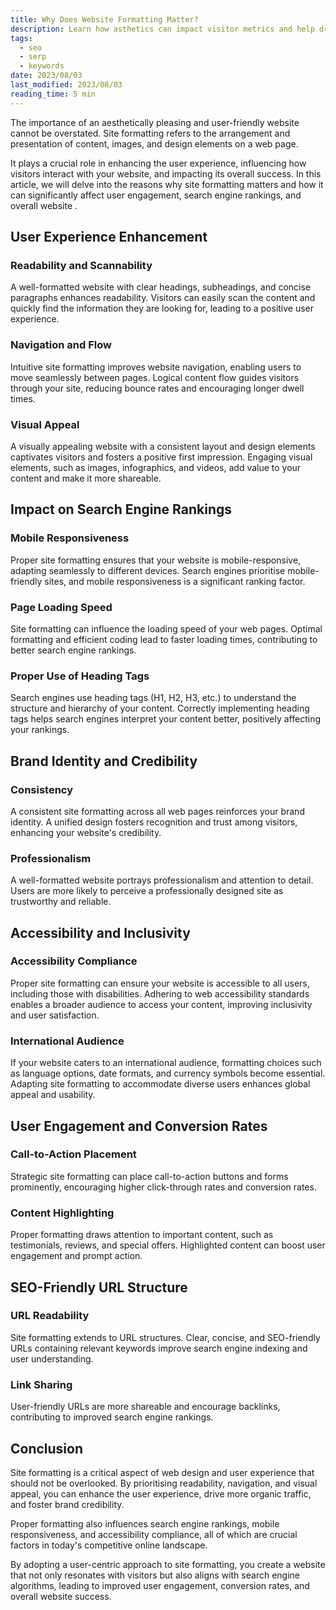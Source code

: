 ```yaml
---
title: Why Does Website Formatting Matter?
description: Learn how asthetics can impact visitor metrics and help drive traffic and identify your brand on the internet
tags:
  - seo
  - serp
  - keywords
date: 2023/08/03
last_modified: 2023/08/03
reading_time: 5 min
---
```


The importance of an aesthetically pleasing and user-friendly website cannot be overstated. Site formatting refers to the arrangement and presentation of content, images, and design elements on a web page.

It plays a crucial role in enhancing the user experience, influencing how visitors interact with your website, and impacting its overall success. In this article, we will delve into the reasons why site formatting matters and how it can significantly affect user engagement, search engine rankings, and overall website .

## User Experience Enhancement

### Readability and Scannability

A well-formatted website with clear headings, subheadings, and concise paragraphs enhances readability. Visitors can easily scan the content and quickly find the information they are looking for, leading to a positive user experience.

### Navigation and Flow

Intuitive site formatting improves website navigation, enabling users to move seamlessly between pages. Logical content flow guides visitors through your site, reducing bounce rates and encouraging longer dwell times.

### Visual Appeal

A visually appealing website with a consistent layout and design elements captivates visitors and fosters a positive first impression. Engaging visual elements, such as images, infographics, and videos, add value to your content and make it more shareable.

## Impact on Search Engine Rankings

### Mobile Responsiveness

Proper site formatting ensures that your website is mobile-responsive, adapting seamlessly to different devices. Search engines prioritise mobile-friendly sites, and mobile responsiveness is a significant ranking factor.

### Page Loading Speed

Site formatting can influence the loading speed of your web pages. Optimal formatting and efficient coding lead to faster loading times, contributing to better search engine rankings.

### Proper Use of Heading Tags

Search engines use heading tags (H1, H2, H3, etc.) to understand the structure and hierarchy of your content. Correctly implementing heading tags helps search engines interpret your content better, positively affecting your rankings.

## Brand Identity and Credibility

### Consistency

A consistent site formatting across all web pages reinforces your brand identity. A unified design fosters recognition and trust among visitors, enhancing your website's credibility.

### Professionalism

A well-formatted website portrays professionalism and attention to detail. Users are more likely to perceive a professionally designed site as trustworthy and reliable.

## Accessibility and Inclusivity

### Accessibility Compliance

Proper site formatting can ensure your website is accessible to all users, including those with disabilities. Adhering to web accessibility standards enables a broader audience to access your content, improving inclusivity and user satisfaction.

### International Audience

If your website caters to an international audience, formatting choices such as language options, date formats, and currency symbols become essential. Adapting site formatting to accommodate diverse users enhances global appeal and usability.

## User Engagement and Conversion Rates

### Call-to-Action Placement

Strategic site formatting can place call-to-action buttons and forms prominently, encouraging higher click-through rates and conversion rates.

### Content Highlighting

Proper formatting draws attention to important content, such as testimonials, reviews, and special offers. Highlighted content can boost user engagement and prompt action.

## SEO-Friendly URL Structure

### URL Readability

Site formatting extends to URL structures. Clear, concise, and SEO-friendly URLs containing relevant keywords improve search engine indexing and user understanding.

### Link Sharing

User-friendly URLs are more shareable and encourage backlinks, contributing to improved search engine rankings.

## Conclusion

Site formatting is a critical aspect of web design and user experience that should not be overlooked. By prioritising readability, navigation, and visual appeal, you can enhance the user experience, drive more organic traffic, and foster brand credibility.

Proper formatting also influences search engine rankings, mobile responsiveness, and accessibility compliance, all of which are crucial factors in today's competitive online landscape.

By adopting a user-centric approach to site formatting, you create a website that not only resonates with visitors but also aligns with search engine algorithms, leading to improved user engagement, conversion rates, and overall website success.
